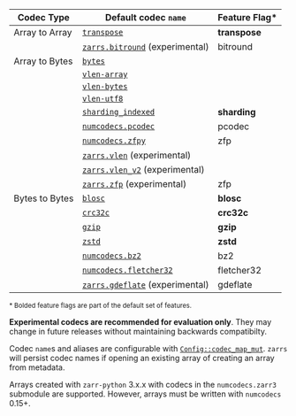 | Codec Type     | Default codec `name`               | Feature Flag* |
| -------------- | ---------------------------------- | ------------- |
| Array to Array | [`transpose`]                      | **transpose** |
|                | [`zarrs.bitround`] (experimental)  | bitround      |
| Array to Bytes | [`bytes`]                          |               |
|                | [`vlen-array`]                     |               |
|                | [`vlen-bytes`]                     |               |
|                | [`vlen-utf8`]                      |               |
|                | [`sharding_indexed`]               | **sharding**  |
|                | [`numcodecs.pcodec`]               | pcodec        |
|                | [`numcodecs.zfpy`]                 | zfp           |
|                | [`zarrs.vlen`] (experimental)      |               |
|                | [`zarrs.vlen_v2`] (experimental)   |               |
|                | [`zarrs.zfp`] (experimental)       | zfp           |
| Bytes to Bytes | [`blosc`]                          | **blosc**     |
|                | [`crc32c`]                         | **crc32c**    |
|                | [`gzip`]                           | **gzip**      |
|                | [`zstd`]                           | **zstd**      |
|                | [`numcodecs.bz2`]                  | bz2           |
|                | [`numcodecs.fletcher32`]           | fletcher32    |
|                | [`zarrs.gdeflate`] (experimental)  | gdeflate      |

<sup>\* Bolded feature flags are part of the default set of features.</sup>

[ZEP0001]: https://zarr.dev/zeps/accepted/ZEP0001.html
[ZEP0002]: https://zarr.dev/zeps/accepted/ZEP0001.html
[zarr-specs #256]: https://github.com/zarr-developers/zarr-specs/pull/256

[`transpose`]: crate::array::codec::array_to_array::transpose
[`zarrs.bitround`]: crate::array::codec::array_to_array::bitround

[`bytes`]: crate::array::codec::array_to_bytes::bytes
[`vlen-array`]: crate::array::codec::array_to_bytes::vlen_array
[`vlen-bytes`]: crate::array::codec::array_to_bytes::vlen_bytes
[`vlen-utf8`]: crate::array::codec::array_to_bytes::vlen_utf8
[`sharding_indexed`]: crate::array::codec::array_to_bytes::sharding
[`numcodecs.pcodec`]: crate::array::codec::array_to_bytes::pcodec
[`numcodecs.zfpy`]: crate::array::codec::array_to_bytes::zfpy
[`zarrs.vlen`]: crate::array::codec::array_to_bytes::vlen
[`zarrs.vlen_v2`]: crate::array::codec::array_to_bytes::vlen_v2
[`zarrs.zfp`]: crate::array::codec::array_to_bytes::zfp

[`blosc`]: crate::array::codec::bytes_to_bytes::blosc
[`crc32c`]: crate::array::codec::bytes_to_bytes::crc32c
[`gzip`]: crate::array::codec::bytes_to_bytes::gzip
[`zstd`]: crate::array::codec::bytes_to_bytes::zstd
[`numcodecs.bz2`]: crate::array::codec::bytes_to_bytes::gzip
[`numcodecs.fletcher32`]: crate::array::codec::bytes_to_bytes::fletcher32
[`zarrs.gdeflate`]: crate::array::codec::bytes_to_bytes::gdeflate

**Experimental codecs are recommended for evaluation only**.
They may change in future releases without maintaining backwards compatibilty.

Codec `name`s and aliases are configurable with [`Config::codec_map_mut`](config::Config::codec_map_mut).
`zarrs` will persist codec names if opening an existing array of creating an array from metadata.

Arrays created with `zarr-python` 3.x.x with codecs in the `numcodecs.zarr3` submodule are supported.
However, arrays must be written with `numcodecs` 0.15+.

